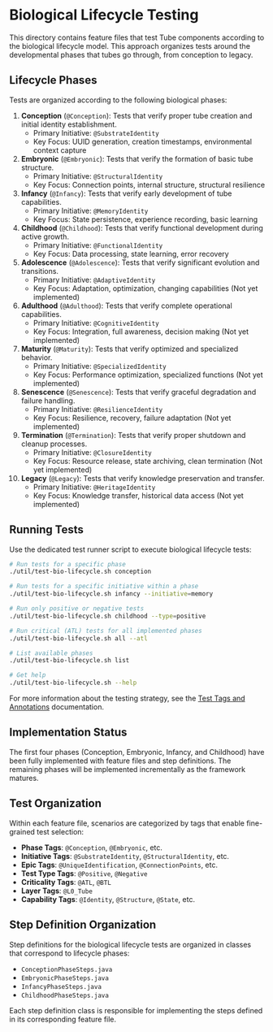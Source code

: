 <!-- 
Copyright (c) 2025 [Eric C. Mumford (@heymumford)](https://github.com/heymumford), Gemini Deep Research, Claude 3.7.
-->

# Biological Lifecycle Testing

This directory contains feature files that test Tube components according to the biological lifecycle model. This approach organizes tests around the developmental phases that tubes go through, from conception to legacy.

## Lifecycle Phases

Tests are organized according to the following biological phases:

1. **Conception** (`@Conception`): Tests that verify proper tube creation and initial identity establishment.
   - Primary Initiative: `@SubstrateIdentity`
   - Key Focus: UUID generation, creation timestamps, environmental context capture
2. **Embryonic** (`@Embryonic`): Tests that verify the formation of basic tube structure.
   - Primary Initiative: `@StructuralIdentity`
   - Key Focus: Connection points, internal structure, structural resilience
3. **Infancy** (`@Infancy`): Tests that verify early development of tube capabilities.
   - Primary Initiative: `@MemoryIdentity`
   - Key Focus: State persistence, experience recording, basic learning
4. **Childhood** (`@Childhood`): Tests that verify functional development during active growth.
   - Primary Initiative: `@FunctionalIdentity`
   - Key Focus: Data processing, state learning, error recovery
5. **Adolescence** (`@Adolescence`): Tests that verify significant evolution and transitions.
   - Primary Initiative: `@AdaptiveIdentity`
   - Key Focus: Adaptation, optimization, changing capabilities (Not yet implemented)
6. **Adulthood** (`@Adulthood`): Tests that verify complete operational capabilities.
   - Primary Initiative: `@CognitiveIdentity`
   - Key Focus: Integration, full awareness, decision making (Not yet implemented)
7. **Maturity** (`@Maturity`): Tests that verify optimized and specialized behavior.
   - Primary Initiative: `@SpecializedIdentity`
   - Key Focus: Performance optimization, specialized functions (Not yet implemented)
8. **Senescence** (`@Senescence`): Tests that verify graceful degradation and failure handling.
   - Primary Initiative: `@ResilienceIdentity`
   - Key Focus: Resilience, recovery, failure adaptation (Not yet implemented)
9. **Termination** (`@Termination`): Tests that verify proper shutdown and cleanup processes.
   - Primary Initiative: `@ClosureIdentity`
   - Key Focus: Resource release, state archiving, clean termination (Not yet implemented)
10. **Legacy** (`@Legacy`): Tests that verify knowledge preservation and transfer.
    - Primary Initiative: `@HeritageIdentity`
    - Key Focus: Knowledge transfer, historical data access (Not yet implemented)

## Running Tests

Use the dedicated test runner script to execute biological lifecycle tests:

```bash
# Run tests for a specific phase
./util/test-bio-lifecycle.sh conception

# Run tests for a specific initiative within a phase
./util/test-bio-lifecycle.sh infancy --initiative=memory

# Run only positive or negative tests
./util/test-bio-lifecycle.sh childhood --type=positive

# Run critical (ATL) tests for all implemented phases
./util/test-bio-lifecycle.sh all --atl

# List available phases
./util/test-bio-lifecycle.sh list

# Get help
./util/test-bio-lifecycle.sh --help
```

For more information about the testing strategy, see the [Test Tags and Annotations](/docs/testing/TestTagsAndAnnotations.md) documentation.

## Implementation Status

The first four phases (Conception, Embryonic, Infancy, and Childhood) have been fully implemented with feature files and step definitions. The remaining phases will be implemented incrementally as the framework matures.

## Test Organization

Within each feature file, scenarios are categorized by tags that enable fine-grained test selection:

- **Phase Tags**: `@Conception`, `@Embryonic`, etc.
- **Initiative Tags**: `@SubstrateIdentity`, `@StructuralIdentity`, etc.
- **Epic Tags**: `@UniqueIdentification`, `@ConnectionPoints`, etc.
- **Test Type Tags**: `@Positive`, `@Negative`
- **Criticality Tags**: `@ATL`, `@BTL`
- **Layer Tags**: `@L0_Tube`
- **Capability Tags**: `@Identity`, `@Structure`, `@State`, etc.

## Step Definition Organization

Step definitions for the biological lifecycle tests are organized in classes that correspond to lifecycle phases:

- `ConceptionPhaseSteps.java`
- `EmbryonicPhaseSteps.java`
- `InfancyPhaseSteps.java`
- `ChildhoodPhaseSteps.java`

Each step definition class is responsible for implementing the steps defined in its corresponding feature file.
